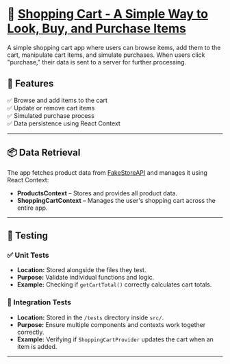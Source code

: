 # 🛒 [Shopping Cart - A Simple Way to Look, Buy, and Purchase Items](https://simple-shopping-cart-zeta.vercel.app/)

A simple shopping cart app where users can browse items, add them to the cart, manipulate cart items, and simulate purchases. When users click "purchase," their data is sent to a server for further processing.  

## 🚀 Features  
✅ Browse and add items to the cart  
✅ Update or remove cart items  
✅ Simulated purchase process  
✅ Data persistence using React Context  

---

## 📦 Data Retrieval  

The app fetches product data from [FakeStoreAPI](https://fakestoreapi.com/) and manages it using React Context:  

- **ProductsContext** – Stores and provides all product data.  
- **ShoppingCartContext** – Manages the user's shopping cart across the entire app.  

---

## 🧪 Testing  

### ✅ Unit Tests  
- **Location:** Stored alongside the files they test.  
- **Purpose:** Validate individual functions and logic.  
- **Example:** Checking if `getCartTotal()` correctly calculates cart totals.  

### 🔗 Integration Tests  
- **Location:** Stored in the `/tests` directory inside `src/`.  
- **Purpose:** Ensure multiple components and contexts work together correctly.  
- **Example:** Verifying if `ShoppingCartProvider` updates the cart when an item is added.  

---

